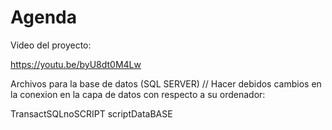 # Agenda

Video del proyecto: 

https://youtu.be/byU8dt0M4Lw

Archivos para la base de datos (SQL SERVER) // Hacer debidos cambios en la conexion en la capa de datos con respecto a su ordenador:

TransactSQLnoSCRIPT
scriptDataBASE
